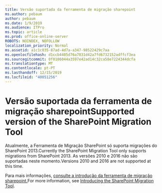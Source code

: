 ```yaml
---
title: Versão suportada da ferramenta de migração sharepoint
ms.author: pebaum
author: pebaum
ms.date: 1/9/2019
ms.audience: ITPro
ms.topic: article
ms.prod: office-online-server
ROBOTS: NOINDEX, NOFOLLOW
localization_priority: Normal
ms.assetid: a1c1c035-87ad-4d7a-a347-98522429c7aa
ms.openlocfilehash: d1ccb4405d76a7831d42a7fd6732152adffcf3ea
ms.sourcegitcommit: 0f0186044a3597e42ad14c32ca58e7224344dcfa
ms.translationtype: MT
ms.contentlocale: pt-PT
ms.lasthandoff: 12/15/2019
ms.locfileid: "40051256"
---
```

# <a name="supported-version-of-the-sharepoint-migration-tool"></a><span data-ttu-id="d3190-102">Versão suportada da ferramenta de migração sharepoint</span><span class="sxs-lookup"><span data-stu-id="d3190-102">Supported version of the SharePoint Migration Tool</span></span>



<span data-ttu-id="d3190-103">Atualmente, a Ferramenta de Migração SharePoint só suporta migrações do SharePoint 2013.</span><span class="sxs-lookup"><span data-stu-id="d3190-103">Currently the SharePoint Migration Tool only supports migrations from SharePoint 2013.</span></span> <span data-ttu-id="d3190-104">As versões 2010 e 2016 não são suportadas neste momento.</span><span class="sxs-lookup"><span data-stu-id="d3190-104">Versions 2010 and 2016 are not supported at this time.</span></span>
  
<span data-ttu-id="d3190-105">Para mais informações, [consulte a introdução da ferramenta de migração sharepoint.](https://go.microsoft.com/fwlink/?linkid=2044765&amp;clcid=0x409)</span><span class="sxs-lookup"><span data-stu-id="d3190-105">For more information, see [Introducing the SharePoint Migration Tool](https://go.microsoft.com/fwlink/?linkid=2044765&amp;clcid=0x409).</span></span>
  


